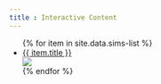 ```yaml
---
title : Interactive Content
---
```


<ul>
   {% for item in site.data.sims-list %}
      <li><a href="{{ item._link }}">{{ item.title }}</a></li>
      <div style="width:150px;height:auto">
               <img src="{{item._frame}}">
      </div>
   {% endfor %}
</ul>

